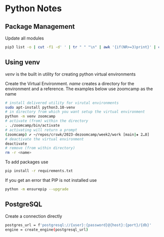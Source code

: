 # Python Notes

## Package Management

Update all modules

```bash
pip3 list -o | cut -f1 -d' ' | tr " " "\n" | awk '{if(NR>=3)print}' | cut -d' ' -f1 | xargs -n1 pip3 install -U
```

## Using venv

*venv* is the built in utility for creating python virtual environments

Create the Virtual Environment. *name* creates a directory for the environment and a reference. The examples below use zoomcamp as the name

```bash
# install delivered utility for virutal environments
sudo apt-install python3.10-venv
# in directory from which you want setup the virtual environment
python -m venv zoomcamp
# activate (from) within the directory
. ./zoomcamp/bin/activate
# activating will return a prompt
(zoomcamp) ✔ ~/repos/crswk/2023-dezoomcamp/week2/work [main|✚ 2…8]
# deactivate the virtual environment
deactivate
# remove (from within directory)
rm -r <name>
```

To add packages use

```bash
pip install -r requirements.txt
```

If you get an error that PIP is not installed use

```bash
python -m ensurepip --upgrade
```

## PostgreSQL

Create a connection directly

```bash
postgres_url = f'postgresql://{user}:{password}@{host}:{port}/{db}'
engine = create_engine(postgresql_url)
```
